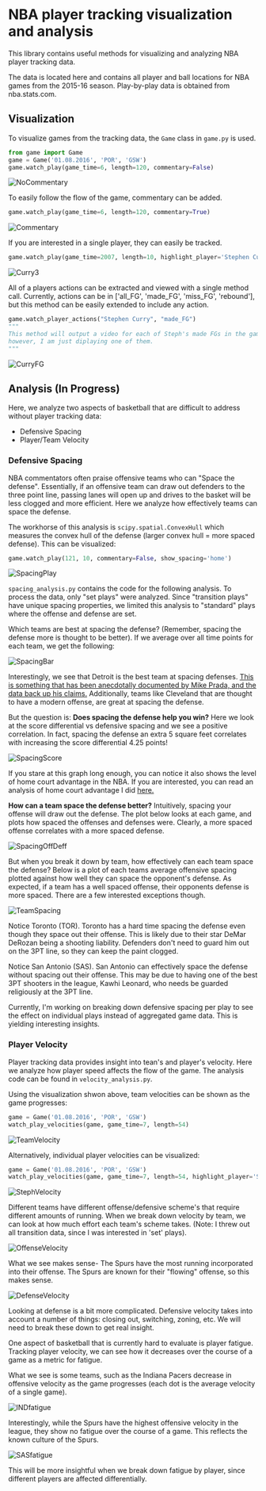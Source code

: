 # NBA player tracking visualization and analysis

This library contains useful methods for visualizing and analyzing NBA player tracking data.

The data is located here and contains all player and ball locations for NBA games from the 2015-16 season.  Play-by-play data is obtained from nba.stats.com.

## Visualization
To visualize games from the tracking data, the `Game` class in `game.py` is used.
```python
from game import Game
game = Game('01.08.2016', 'POR', 'GSW')
game.watch_play(game_time=6, length=120, commentary=False)
```
![NoCommentary](examples/GSWatPORnocommentary.gif)

To easily follow the flow of the game, commentary can be added.
```python
game.watch_play(game_time=6, length=120, commentary=True)
```

![Commentary](examples/GSWatPOR.gif)

If you are interested in a single player, they can easily be tracked.
```python
game.watch_play(game_time=2007, length=10, highlight_player='Stephen Curry', commentary=False)
```

![Curry3](examples/Curry3.gif)

All of a players actions can be extracted and viewed with a single method call.  Currently, actions can be in ['all_FG', 'made_FG', 'miss_FG', 'rebound'], but this method can be easily extended to include any action.

```python
game.watch_player_actions("Stephen Curry", "made_FG")
"""
This method will output a video for each of Steph's made FGs in the game, 
however, I am just diplaying one of them.
"""
```

![CurryFG](examples/CurryFG.gif)

## Analysis (In Progress)

Here, we analyze two aspects of basketball that are difficult to address without player tracking data:
* Defensive Spacing
* Player/Team Velocity

### Defensive Spacing

NBA commentators often praise offensive teams who can "Space the defense".  Essentially, if an offensive team can draw out defenders to the three point line, passing lanes will open up and drives to the basket will be less clogged and more efficient.  Here we analyze how effectively teams can space the defense.  

The workhorse of this analysis is `scipy.spatial.ConvexHull` which measures the convex hull of the defense (larger convex hull = more spaced defense).  This can be visualized:

```python
game.watch_play(121, 10, commentary=False, show_spacing='home')
```

![SpacingPlay](examples/GSWspacing.gif)

`spacing_analysis.py` contains the code for the following analysis.  To process the data, only "set plays" were analyzed.  Since "transition plays" have unique spacing properties, we limited this analysis to "standard" plays where the offense and defense are set.

Which teams are best at spacing the defense? (Remember, spacing the defense more is thought to be better).  If we average over all time points for each team, we get the following:

![SpacingBar](examples/DefensiveSpacing.png)

Interestingly, we see that Detroit is the best team at spacing defenses.  [This is something that has been anecdotally documented by Mike Prada, and the data back up his claims.](http://www.sbnation.com/nba/2015/1/9/7517125/detroit-pistons-winning-streak-josh-smith-released)  Additionally, teams like Cleveland that are thought to have a modern offense, are great at spacing the defense.  

But the question is: **Does spacing the defense help you win?**  Here we look at the score differential vs defensive spacing and we see a positive correlation.  In fact, spacing the defense an extra 5 square feet correlates with increasing the score differential 4.25 points! 

![SpacingScore](examples/SpacingVsScore.png)

If you stare at this graph long enough, you can notice it also shows the level of home court advantage in the NBA.  If you are interested, you can read an analysis of home court advantage I did [here.](https://github.com/christopherjenness/my-pdfs/blob/master/NBAHomeTeamAdvantage.pdf)

**How can a team space the defense better?**  Intuitively, spacing your offense will draw out the defense.  The plot below looks at each game, and plots how spaced the offenses and defenses were.  Clearly, a more spaced offense correlates with a more spaced defense.

![SpacingOffDeff](examples/OffenseVsDefense.png)

But when you break it down by team, how effectively can each team space the defense?  Below is a plot of each teams average offensive spacing plotted against how well they can space the opponent's defense.  As expected, if a team has a well spaced offense, their opponents defense is more spaced.  There are a few interested exceptions though.

![TeamSpacing](examples/Spacing_scatter.png)

Notice Toronto (TOR).  Toronto has a hard time spacing the defense even though they space out their offense.  This is likely due to their star DeMar DeRozan being a shooting liability.  Defenders don't need to guard him out on the 3PT line, so they can keep the paint clogged.

Notice San Antonio (SAS).  San Antonio can effectively space the defense without spacing out their offense.  This may be due to having one of the best 3PT shooters in the league, Kawhi Leonard, who needs be guarded religiously at the 3PT line.

Currently, I'm working on breaking down defensive spacing per play to see the effect on individual plays instead of aggregated game data.  This is yielding interesting insights.

### Player Velocity

Player tracking data provides insight into tean's and player's velocity.  Here we analyze how player speed affects the flow of the game.  The analysis code can be found in `velocity_analysis.py`.

Using the visualization shwon above, team velocities can be shown as the game progresses:

```python
game = Game('01.08.2016', 'POR', 'GSW')
watch_play_velocities(game, game_time=7, length=54)
```

![TeamVelocity](examples/TeamVelocity.gif)

Alternatively, individual player velocities can be visualized:

```python
game = Game('01.08.2016', 'POR', 'GSW')
watch_play_velocities(game, game_time=7, length=54, highlight_player='Stephen Curry')
```

![StephVelocity](examples/CurryVelocity.gif)

Different teams have different offense/defensive scheme's that require different amounts of running.  When we break down velocity by team, we can look at how much effort each team's scheme takes.  (Note: I threw out all transition data, since I was interested in 'set' plays).


![OffenseVelocity](examples/VelocityOffenseTeams.png)

What we see makes sense- The Spurs have the most running incorporated into their offense.  The Spurs are known for their "flowing" offense, so this makes sense.

![DefenseVelocity](examples/VelocityDefenseTeams.png)

Looking at defense is a bit more complicated.  Defensive velocity takes into account a number of things: closing out, switching, zoning, etc.  We will need to break these down to get real insight.

One aspect of basketball that is currently hard to evaluate is player fatigue.  Tracking player velocity, we can see how it decreases over the course of a game as a metric for fatigue. 

What we see is some teams, such as the Indiana Pacers decrease in offensive velocity as the game progresses (each dot is the average velocity of a single game).

![INDfatigue](examples/INDfatige.png)

Interestingly, while the Spurs have the highest offensive velocity in the league, they show no fatigue over the course of a game.  This reflects the known culture of the Spurs.

![SASfatigue](examples/SASfatige.png)

This will be more insightful when we break down fatigue by player, since different players are affected differentially. 
